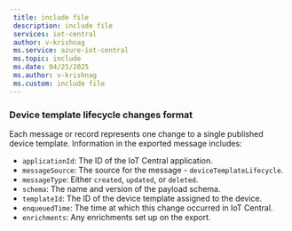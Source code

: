 ```yaml
---
 title: include file
 description: include file
 services: iot-central
 author: v-krishnag
 ms.service: azure-iot-central
 ms.topic: include
 ms.date: 04/25/2025
 ms.author: v-krishnag
 ms.custom: include file
---
```


### Device template lifecycle changes format

Each message or record represents one change to a single published device template. Information in the exported message includes:

- `applicationId`: The ID of the IoT Central application.
- `messageSource`: The source for the message - `deviceTemplateLifecycle`.
- `messageType`: Either `created`, `updated`, or `deleted`.
- `schema`: The name and version of the payload schema.
- `templateId`: The ID of the device template assigned to the device.
- `enqueuedTime`: The time at which this change occurred in IoT Central.
- `enrichments`: Any enrichments set up on the export.